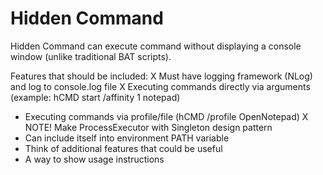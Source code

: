 # Hidden Command

Hidden Command can execute command without displaying a console window (unlike traditional BAT scripts).

Features that should be included:
X Must have logging framework (NLog) and log to console.log file
X Executing commands directly via arguments (example: hCMD start /affinity 1 notepad)
- Executing commands via profile/file (hCMD /profile OpenNotepad)
X NOTE! Make ProcessExecutor with Singleton design pattern
- Can include itself into environment PATH variable
- Think of additional features that could be useful
- A way to show usage instructions